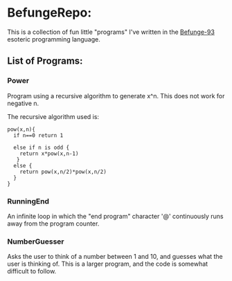 # BefungeRepo:
This is a collection of fun little "programs" I've written in the [Befunge-93](http://esolangs.org/wiki/Befunge) esoteric programming language.

## List of Programs:
### Power
Program using a recursive algorithm to generate x^n. This does not work for negative n.

The recursive algorithm used is:

    pow(x,n){
      if n==0 return 1
      
      else if n is odd {
        return x*pow(x,n-1)
       }
      else {
        return pow(x,n/2)*pow(x,n/2)
      }
    }

### RunningEnd
An infinite loop in which the "end program" character '@' continuously runs away from the program counter.

### NumberGuesser
Asks the user to think of a number between 1 and 10, and guesses what the user is thinking of. This is a larger program, and the code is somewhat difficult to follow.
